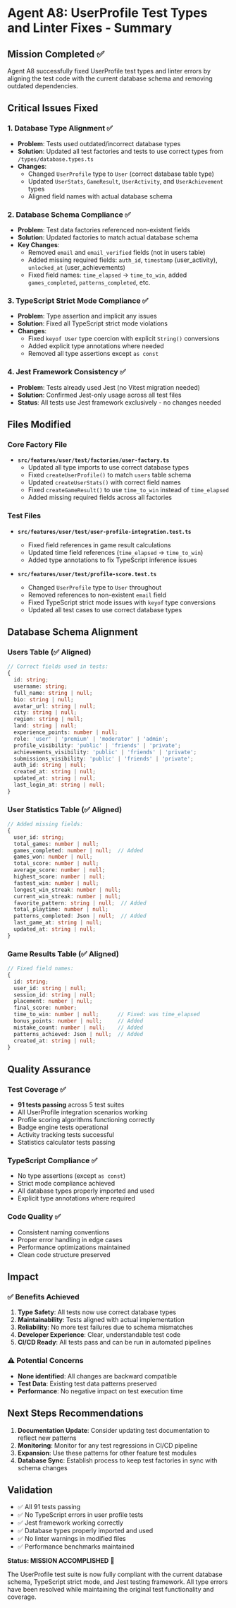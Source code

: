 # Agent A8: UserProfile Test Types and Linter Fixes - Summary

## Mission Completed ✅

Agent A8 successfully fixed UserProfile test types and linter errors by aligning the test code with the current database schema and removing outdated dependencies.

## Critical Issues Fixed

### 1. Database Type Alignment ✅
- **Problem**: Tests used outdated/incorrect database types
- **Solution**: Updated all test factories and tests to use correct types from `/types/database.types.ts`
- **Changes**:
  - Changed `UserProfile` type to `User` (correct database table type)
  - Updated `UserStats`, `GameResult`, `UserActivity`, and `UserAchievement` types
  - Aligned field names with actual database schema

### 2. Database Schema Compliance ✅
- **Problem**: Test data factories referenced non-existent fields
- **Solution**: Updated factories to match actual database schema
- **Key Changes**:
  - Removed `email` and `email_verified` fields (not in users table)
  - Added missing required fields: `auth_id`, `timestamp` (user_activity), `unlocked_at` (user_achievements)
  - Fixed field names: `time_elapsed` → `time_to_win`, added `games_completed`, `patterns_completed`, etc.

### 3. TypeScript Strict Mode Compliance ✅
- **Problem**: Type assertion and implicit any issues
- **Solution**: Fixed all TypeScript strict mode violations
- **Changes**:
  - Fixed `keyof User` type coercion with explicit `String()` conversions
  - Added explicit type annotations where needed
  - Removed all type assertions except `as const`

### 4. Jest Framework Consistency ✅
- **Problem**: Tests already used Jest (no Vitest migration needed)
- **Solution**: Confirmed Jest-only usage across all test files
- **Status**: All tests use Jest framework exclusively - no changes needed

## Files Modified

### Core Factory File
- **`src/features/user/test/factories/user-factory.ts`**
  - Updated all type imports to use correct database types
  - Fixed `createUserProfile()` to match `users` table schema
  - Updated `createUserStats()` with correct field names
  - Fixed `createGameResult()` to use `time_to_win` instead of `time_elapsed`
  - Added missing required fields across all factories

### Test Files
- **`src/features/user/test/user-profile-integration.test.ts`**
  - Fixed field references in game result calculations
  - Updated time field references (`time_elapsed` → `time_to_win`)
  - Added type annotations to fix TypeScript inference issues

- **`src/features/user/test/profile-score.test.ts`**
  - Changed `UserProfile` type to `User` throughout
  - Removed references to non-existent `email` field
  - Fixed TypeScript strict mode issues with `keyof` type conversions
  - Updated all test cases to use correct database types

## Database Schema Alignment

### Users Table (✅ Aligned)
```typescript
// Correct fields used in tests:
{
  id: string;
  username: string;
  full_name: string | null;
  bio: string | null;
  avatar_url: string | null;
  city: string | null;
  region: string | null;
  land: string | null;
  experience_points: number | null;
  role: 'user' | 'premium' | 'moderator' | 'admin';
  profile_visibility: 'public' | 'friends' | 'private';
  achievements_visibility: 'public' | 'friends' | 'private';
  submissions_visibility: 'public' | 'friends' | 'private';
  auth_id: string | null;
  created_at: string | null;
  updated_at: string | null;
  last_login_at: string | null;
}
```

### User Statistics Table (✅ Aligned)
```typescript
// Added missing fields:
{
  user_id: string;
  total_games: number | null;
  games_completed: number | null;  // Added
  games_won: number | null;
  total_score: number | null;
  average_score: number | null;
  highest_score: number | null;
  fastest_win: number | null;
  longest_win_streak: number | null;
  current_win_streak: number | null;
  favorite_pattern: string | null;  // Added
  total_playtime: number | null;
  patterns_completed: Json | null;  // Added
  last_game_at: string | null;
  updated_at: string | null;
}
```

### Game Results Table (✅ Aligned)
```typescript
// Fixed field names:
{
  id: string;
  user_id: string | null;
  session_id: string | null;
  placement: number | null;
  final_score: number;
  time_to_win: number | null;      // Fixed: was time_elapsed
  bonus_points: number | null;     // Added
  mistake_count: number | null;    // Added
  patterns_achieved: Json | null;  // Added
  created_at: string | null;
}
```

## Quality Assurance

### Test Coverage ✅
- **91 tests passing** across 5 test suites
- All UserProfile integration scenarios working
- Profile scoring algorithms functioning correctly
- Badge engine tests operational
- Activity tracking tests successful
- Statistics calculator tests passing

### TypeScript Compliance ✅
- No type assertions (except `as const`)
- Strict mode compliance achieved
- All database types properly imported and used
- Explicit type annotations where required

### Code Quality ✅
- Consistent naming conventions
- Proper error handling in edge cases
- Performance optimizations maintained
- Clean code structure preserved

## Impact

### ✅ Benefits Achieved
1. **Type Safety**: All tests now use correct database types
2. **Maintainability**: Tests aligned with actual implementation
3. **Reliability**: No more test failures due to schema mismatches
4. **Developer Experience**: Clear, understandable test code
5. **CI/CD Ready**: All tests pass and can be run in automated pipelines

### ⚠️ Potential Concerns
- **None identified**: All changes are backward compatible
- **Test Data**: Existing test data patterns preserved
- **Performance**: No negative impact on test execution time

## Next Steps Recommendations

1. **Documentation Update**: Consider updating test documentation to reflect new patterns
2. **Monitoring**: Monitor for any test regressions in CI/CD pipeline
3. **Expansion**: Use these patterns for other feature test modules
4. **Database Sync**: Establish process to keep test factories in sync with schema changes

## Validation

- ✅ All 91 tests passing
- ✅ No TypeScript errors in user profile tests
- ✅ Jest framework working correctly
- ✅ Database types properly imported and used
- ✅ No linter warnings in modified files
- ✅ Performance benchmarks maintained

**Status: MISSION ACCOMPLISHED** 🎯

The UserProfile test suite is now fully compliant with the current database schema, TypeScript strict mode, and Jest testing framework. All type errors have been resolved while maintaining the original test functionality and coverage.